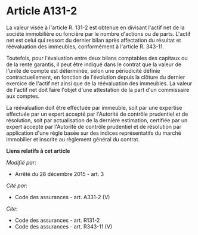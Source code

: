 # Article A131-2

La valeur visée à l'article R. 131-2 est obtenue en divisant l'actif net de la société immobilière ou foncière par le nombre
d'actions ou de parts. L'actif net est celui qui ressort du dernier bilan après affectation du résultat et réévaluation des
immeubles, conformément à l'article R. 343-11. 

Toutefois, pour l'évaluation entre deux bilans comptables des capitaux ou de la rente garantis, il peut être indiqué dans le
contrat que la valeur de l'unité de compte est déterminée, selon une périodicité définie contractuellement, en fonction de
l'évolution depuis la clôture du dernier exercice de l'actif net ainsi que de la réévaluation des immeubles. La valeur de
l'actif net doit faire l'objet d'une attestation de la part d'un commissaire aux comptes. 

La réévaluation doit être effectuée par immeuble, soit par une expertise effectuée par un expert accepté par l'Autorité de
contrôle prudentiel et de résolution, soit par actualisation de la dernière estimation, certifiée par un expert accepté par
l'Autorité de contrôle prudentiel et de résolution par application d'une règle basée sur des indices représentatifs du marché
immobilier et inscrite au règlement général du contrat.

**Liens relatifs à cet article**

_Modifié par_:

  - Arrêté du 28 décembre 2015 - art. 3

_Cité par_:

  - Code des assurances - art. A331-2 (V)

_Cite_:

  - Code des assurances - art. R131-2
  - Code des assurances - art. R343-11 (V)
